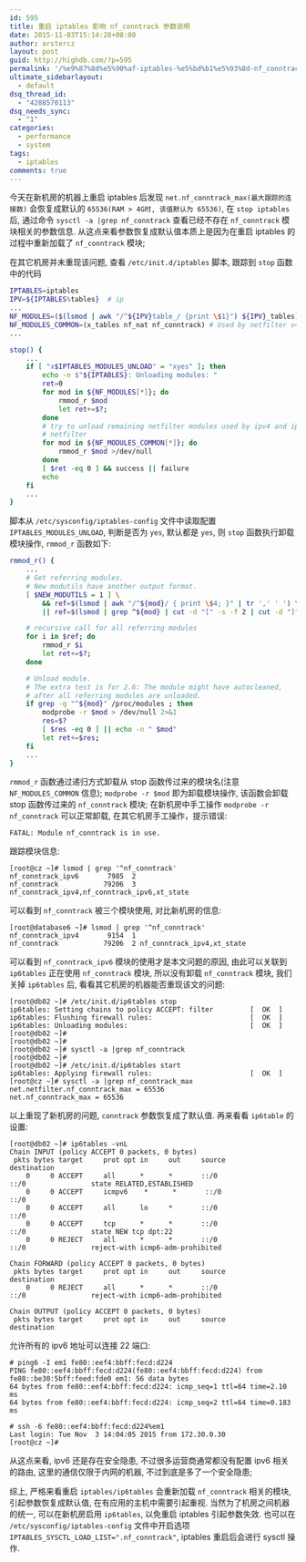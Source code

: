 ```yaml
---
id: 595
title: 重启 iptables 影响 nf_conntrack 参数说明
date: 2015-11-03T15:14:28+08:00
author: arstercz
layout: post
guid: http://highdb.com/?p=595
permalink: '/%e9%87%8d%e5%90%af-iptables-%e5%bd%b1%e5%93%8d-nf_conntrack-%e5%8f%82%e6%95%b0%e8%af%b4%e6%98%8e/'
ultimate_sidebarlayout:
  - default
dsq_thread_id:
  - "4288570113"
dsq_needs_sync:
  - "1"
categories:
  - performance
  - system
tags:
  - iptables
comments: true
---
```

今天在新机房的机器上重启 iptables 后发现 `net.nf_conntrack_max(最大跟踪的连接数)` 会恢复成默认的 `65536(RAM > 4G时, 该值默认为 65536)`, 在 `stop iptables` 后, 通过命令 `sysctl -a |grep nf_conntrack` 查看已经不存在 `nf_conntrack` 模块相关的参数信息. 从这点来看参数恢复成默认值本质上是因为在重启 iptables 的过程中重新加载了 `nf_conntrack` 模块;


在其它机房并未重现该问题, 查看 `/etc/init.d/iptables` 脚本, 跟踪到 `stop` 函数中的代码

```bash
IPTABLES=iptables
IPV=${IPTABLES%tables}  # ip
...
NF_MODULES=($(lsmod | awk "/^${IPV}table_/ {print \$1}") ${IPV}_tables)  # iptable_filter
NF_MODULES_COMMON=(x_tables nf_nat nf_conntrack) # Used by netfilter v4 and v6
...

stop() {
    ...
    if [ "x$IPTABLES_MODULES_UNLOAD" = "xyes" ]; then
        echo -n $"${IPTABLES}: Unloading modules: "
        ret=0
        for mod in ${NF_MODULES[*]}; do
            rmmod_r $mod
            let ret+=$?;
        done
        # try to unload remaining netfilter modules used by ipv4 and ipv6 
        # netfilter
        for mod in ${NF_MODULES_COMMON[*]}; do
            rmmod_r $mod >/dev/null
        done
        [ $ret -eq 0 ] && success || failure
        echo
    fi
    ...
}
```

脚本从 `/etc/sysconfig/iptables-config` 文件中读取配置 `IPTABLES_MODULES_UNLOAD`, 判断是否为 `yes`, 默认都是 `yes`, 则 `stop` 函数执行卸载模块操作, `rmmod_r` 函数如下:
```bash
rmmod_r() {
    ...
    # Get referring modules.
    # New modutils have another output format.
    [ $NEW_MODUTILS = 1 ] \
        && ref=$(lsmod | awk "/^${mod}/ { print \$4; }" | tr ',' ' ') \
        || ref=$(lsmod | grep ^${mod} | cut -d "[" -s -f 2 | cut -d "]" -s -f 1)

    # recursive call for all referring modules
    for i in $ref; do
        rmmod_r $i
        let ret+=$?;
    done

    # Unload module.
    # The extra test is for 2.6: The module might have autocleaned,
    # after all referring modules are unloaded.
    if grep -q "^${mod}" /proc/modules ; then
        modprobe -r $mod > /dev/null 2>&1
        res=$?
        [ $res -eq 0 ] || echo -n " $mod"
        let ret+=$res;
    fi
    ...
}
```
`rmmod_r` 函数通过递归方式卸载从 stop 函数传过来的模块名(注意 `NF_MODULES_COMMON` 信息); `modprobe -r $mod` 即为卸载模块操作, 该函数会卸载 stop 函数传过来的 `nf_conntrack` 模块; 在新机房中手工操作 `modprobe -r nf_conntrack` 可以正常卸载, 在其它机房手工操作，提示错误:
```
FATAL: Module nf_conntrack is in use.
```

跟踪模块信息:
```
[root@cz ~]# lsmod | grep '^nf_conntrack'
nf_conntrack_ipv6       7985  2 
nf_conntrack           79206  3 nf_conntrack_ipv4,nf_conntrack_ipv6,xt_state
```
可以看到 `nf_conntrack` 被三个模块使用, 对比新机房的信息:
```
[root@database6 ~]# lsmod | grep '^nf_conntrack'
nf_conntrack_ipv4       9154  1 
nf_conntrack           79206  2 nf_conntrack_ipv4,xt_state
```
可以看到 `nf_conntrack_ipv6` 模块的使用才是本文问题的原因, 由此可以关联到 `ip6tables` 正在使用 `nf_conntrack` 模块, 所以没有卸载 `nf_conntrack` 模块, 我们关掉 `ip6tables` 后, 看看其它机房的机器能否重现该文的问题:
```
[root@db02 ~]# /etc/init.d/ip6tables stop
ip6tables: Setting chains to policy ACCEPT: filter         [  OK  ]
ip6tables: Flushing firewall rules:                        [  OK  ]
ip6tables: Unloading modules:                              [  OK  ]
[root@db02 ~]# 
[root@db02 ~]# 
[root@db02 ~]# sysctl -a |grep nf_conntrack
[root@db02 ~]#
[root@db02 ~]# /etc/init.d/ip6tables start
ip6tables: Applying firewall rules:                        [  OK  ]
[root@cz ~]# sysctl -a |grep nf_conntrack_max
net.netfilter.nf_conntrack_max = 65536
net.nf_conntrack_max = 65536
```

以上重现了新机房的问题, `conntrack` 参数恢复成了默认值. 再来看看 `ip6table` 的设置:
```
[root@db02 ~]# ip6tables -vnL
Chain INPUT (policy ACCEPT 0 packets, 0 bytes)
 pkts bytes target     prot opt in     out     source               destination         
    0     0 ACCEPT     all      *      *       ::/0                 ::/0                state RELATED,ESTABLISHED 
    0     0 ACCEPT     icmpv6    *      *       ::/0                 ::/0                
    0     0 ACCEPT     all      lo     *       ::/0                 ::/0                
    0     0 ACCEPT     tcp      *      *       ::/0                 ::/0                state NEW tcp dpt:22 
    0     0 REJECT     all      *      *       ::/0                 ::/0                reject-with icmp6-adm-prohibited 

Chain FORWARD (policy ACCEPT 0 packets, 0 bytes)
 pkts bytes target     prot opt in     out     source               destination         
    0     0 REJECT     all      *      *       ::/0                 ::/0                reject-with icmp6-adm-prohibited 

Chain OUTPUT (policy ACCEPT 0 packets, 0 bytes)
 pkts bytes target     prot opt in     out     source               destination
```

允许所有的 ipv6 地址可以连接 22 端口:
```
# ping6 -I em1 fe80::eef4:bbff:fecd:d224
PING fe80::eef4:bbff:fecd:d224(fe80::eef4:bbff:fecd:d224) from fe80::be30:5bff:feed:fde0 em1: 56 data bytes
64 bytes from fe80::eef4:bbff:fecd:d224: icmp_seq=1 ttl=64 time=2.10 ms
64 bytes from fe80::eef4:bbff:fecd:d224: icmp_seq=2 ttl=64 time=0.183 ms

# ssh -6 fe80::eef4:bbff:fecd:d224%em1
Last login: Tue Nov  3 14:04:05 2015 from 172.30.0.30
[root@cz ~]#  
```

从这点来看, ipv6 还是存在安全隐患, 不过很多运营商通常都没有配置 ipv6 相关的路由, 这里的通信仅限于内网的机器, 不过到底是多了一个安全隐患;

综上, 严格来看重启 `iptables/ip6tables` 会重新加载 `nf_conntrack` 相关的模块, 引起参数恢复成默认值, 在有应用的主机中需要引起重视. 当然为了机房之间机器的统一, 可以在新机房启用 `ip6tables`, 以免重启 iptables 引起参数失效. 也可以在 `/etc/sysconfig/iptables-config` 文件中开启选项 `IPTABLES_SYSCTL_LOAD_LIST=".nf_conntrack"`, iptables 重启后会进行 sysctl 操作.

